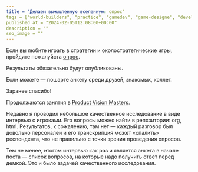 ```yaml
---
title = "Делаем вымышленную вселенную: опрос"
tags = ["world-builders", "practice", "gamedev", "game-designe", "development"]
published_at = "2024-02-05T12:08:00+00:00"
description = ""
seo_image = ""
---
```


Если вы любите играть в стратегии и околостратегические игры, пройдите пожалуйста [опрос](https://forms.gle/igEBB5nTRfGARNm29).

Результаты обязательно будут опубликованы.

Если можете — пошарте анкету среди друзей, знакомых, коллег.

Заранее спасибо!

Продолжаются занятия в [Product Vision Masters](https://www.productvisionmasters.com/).

Недавно я проводил небольшое качественное исследование в виде интервью с игроками. Его вопросы можно найти в репозитории: org, html. Результатов, к сожалению, там нет — каждый разговор был довольно персонален и его транскрипция может «спалить» респондента, что не правильно с точки зрения проведения опросов.

Тем не менее, итогом интервью как раз и является анкета в начале поста — список вопросов, на которые надо получить ответ перед демкой. Это и было задачей качественного исследования.
